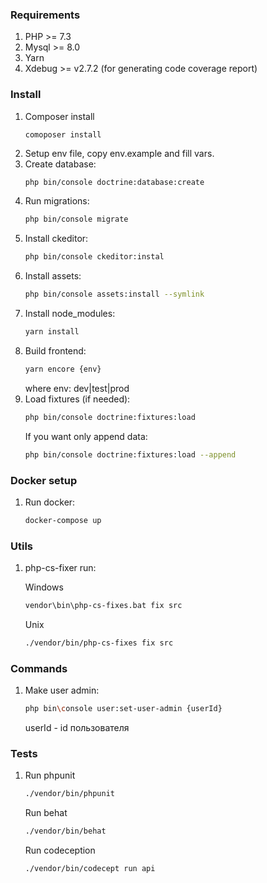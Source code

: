 ### Requirements
1. PHP >= 7.3
2. Mysql >= 8.0
3. Yarn
4. Xdebug >= v2.7.2 (for generating code coverage report)

### Install
1. Composer install
    ```bash
    comoposer install
    ```
2. Setup env file, copy env.example and fill vars.
3. Create database:
    ```
    php bin/console doctrine:database:create
    ```
4. Run migrations:
    ```bash
    php bin/console migrate
    ```
5. Install ckeditor:
    ```bash
    php bin/console ckeditor:instal
    ```
6. Install assets:
    ```bash
    php bin/console assets:install --symlink
    ```
7. Install node_modules:
    ```bash
    yarn install
    ```
8. Build frontend:
    ```bash
    yarn encore {env}
    ```
    where env: dev|test|prod
9. Load fixtures (if needed):
    ```bash
    php bin/console doctrine:fixtures:load
    ```
    If you want only append data:
    ```bash
    php bin/console doctrine:fixtures:load --append
    ```

### Docker setup
1. Run docker:
    ```bash
    docker-compose up
    ```

### Utils
1. php-cs-fixer run:

    Windows
    ```bash
    vendor\bin\php-cs-fixes.bat fix src
    ```
    Unix
    ```bash
    ./vendor/bin/php-cs-fixes fix src
    ```

### Commands
1. Make user admin:
    ```bash
    php bin\console user:set-user-admin {userId}
    ```
    userId - id пользователя

### Tests
1. Run phpunit
    ```bash
    ./vendor/bin/phpunit
    ```
    Run behat
    ```bash
    ./vendor/bin/behat
    ```
    Run codeception
    ```bash
    ./vendor/bin/codecept run api
    ```
    
